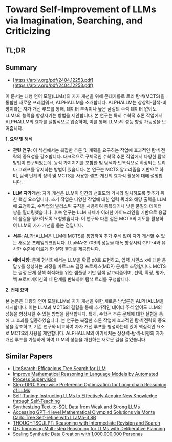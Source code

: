 # Toward Self-Improvement of LLMs via Imagination, Searching, and Criticizing
## TL;DR
## Summary
- [https://arxiv.org/pdf/2404.12253.pdf](https://arxiv.org/pdf/2404.12253.pdf)

이 문서는 대형 언어 모델(LLMs)의 자가 개선을 위해 몬테카를로 트리 탐색(MCTS)을 통합한 새로운 프레임워크, ALPHALLM을 소개합니다. ALPHALLM는 상상력-탐색-비평이라는 자가 개선 루프를 통해, 데이터 부족이나 높은 품질의 주석 데이터 없이도 LLMs의 능력을 향상시키는 방법을 제안합니다. 본 연구는 특히 수학적 추론 작업에서 ALPHALLM의 효과를 실험적으로 입증하며, 이를 통해 LLMs의 성능 향상 가능성을 보여줍니다.

**1. 요약 및 해석**

- **관련 연구**: 이 섹션에서는 복잡한 추론 및 계획을 요구하는 작업에 효과적인 탐색 전략의 중요성을 강조합니다. 대표적으로 구체적인 수학적 추론 작업에서 다양한 탐색 방법이 연구되었는데, 동적 가지치기를 포함한 빔 탐색과 반복적으로 확장되는 트리나 그래프를 유지하는 방법이 있습니다. 본 연구는 MCTS 알고리즘을 기반으로 하며, 탐색 단계의 정의 및 MCTS를 사용한 셀프-개선의 효과적 활용에 대해 설명합니다.

- **LLM 자가개선**: 자가 개선은 LLM이 인간의 선호도와 가치와 일치하도록 맞추기 위한 핵심 요소입니다. 초기 작업은 다양한 작업에 대한 입력 쿼리와 해당 출력을 LLM에 요청하고, 수작업의 발리스틱 규칙을 사용하여 중복되거나 낮은 품질의 데이터 쌍을 필터링했습니다. 후속 연구는 LLM 자체가 이러한 가이드라인을 기반으로 응답의 품질을 평가하도록 요청했습니다. 이 연구와 다른 점은 MCTS의 지도를 활용하여 LLM의 자가 개선을 돕는 점입니다.

- **서론**: ALPHALLM은 LLM에 MCTS를 통합하여 추가 주석 없이 자가 개선할 수 있는 새로운 프레임워크입니다. LLaMA-2 70B의 성능을 대폭 향상시켜 GPT-4와 유사한 수준에 이르게 한 실험 결과를 제공합니다.

- **예비사항**: 문제 형식화에서는 LLM을 확률 pθ로 표현하고, 입력 시퀀스 x에 대한 응답 y를 생성하는 과정을 마르코프 결정 프로세스(MDP) 문제로 조명합니다. MCTS는 결정 문제 정책 최적화를 위한 샘플링 기반 탐색 알고리즘이며, 선택, 확장, 평가, 백 프로퍼게이션의 네 단계를 반복하여 탐색 트리를 구성합니다.

**2. 전체 요약**

본 논문은 대량의 언어 모델(LLMs) 자가 개선을 위한 새로운 방법론인 ALPHALLM을 제시합니다. 이는 LLM과 MCTS의 결합을 통해 추가적인 데이터 주석 없이도 LLM의 성능을 향상시킬 수 있는 방법을 탐색합니다. 특히, 수학적 추론 문제에 대한 실험을 통해 그 효과를 입증하였습니다. 본 연구는 복잡한 추론 작업에 효과적인 탐색 전략의 중요성을 강조하고, 기존 연구와 비교하여 자가 개선 루프를 형성하는데 있어 핵심적인 요소로 MCTS의 사용을 제안합니다. ALPHALLM의 아키텍처는 상상력-탐색-비평의 자가 개선 루프를 가능하게 하여 LLM의 성능을 개선하는 새로운 길을 열었습니다.

## Similar Papers
- [LiteSearch: Efficacious Tree Search for LLM](2407.00320.md)
- [Improve Mathematical Reasoning in Language Models by Automated Process Supervision](2406.06592.md)
- [Step-DPO: Step-wise Preference Optimization for Long-chain Reasoning of LLMs](2406.18629.md)
- [Self-Tuning: Instructing LLMs to Effectively Acquire New Knowledge through Self-Teaching](2406.06326.md)
- [Synthesizing Text-to-SQL Data from Weak and Strong LLMs](2408.03256.md)
- [Accessing GPT-4 level Mathematical Olympiad Solutions via Monte Carlo Tree Self-refine with LLaMa-3 8B](2406.07394.md)
- [THOUGHTSCULPT: Reasoning with Intermediate Revision and Search](2404.05966.md)
- [Q*: Improving Multi-step Reasoning for LLMs with Deliberative Planning](2406.14283.md)
- [Scaling Synthetic Data Creation with 1,000,000,000 Personas](2406.20094.md)
